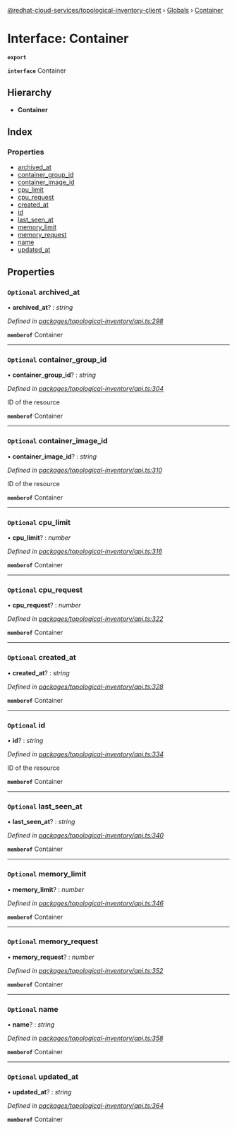 [@redhat-cloud-services/topological-inventory-client](../README.md) › [Globals](../globals.md) › [Container](container.md)

# Interface: Container

**`export`** 

**`interface`** Container

## Hierarchy

* **Container**

## Index

### Properties

* [archived_at](container.md#optional-archived_at)
* [container_group_id](container.md#optional-container_group_id)
* [container_image_id](container.md#optional-container_image_id)
* [cpu_limit](container.md#optional-cpu_limit)
* [cpu_request](container.md#optional-cpu_request)
* [created_at](container.md#optional-created_at)
* [id](container.md#optional-id)
* [last_seen_at](container.md#optional-last_seen_at)
* [memory_limit](container.md#optional-memory_limit)
* [memory_request](container.md#optional-memory_request)
* [name](container.md#optional-name)
* [updated_at](container.md#optional-updated_at)

## Properties

### `Optional` archived_at

• **archived_at**? : *string*

*Defined in [packages/topological-inventory/api.ts:298](https://github.com/leSamo/javascript-clients/blob/master/packages/topological-inventory/api.ts#L298)*

**`memberof`** Container

___

### `Optional` container_group_id

• **container_group_id**? : *string*

*Defined in [packages/topological-inventory/api.ts:304](https://github.com/leSamo/javascript-clients/blob/master/packages/topological-inventory/api.ts#L304)*

ID of the resource

**`memberof`** Container

___

### `Optional` container_image_id

• **container_image_id**? : *string*

*Defined in [packages/topological-inventory/api.ts:310](https://github.com/leSamo/javascript-clients/blob/master/packages/topological-inventory/api.ts#L310)*

ID of the resource

**`memberof`** Container

___

### `Optional` cpu_limit

• **cpu_limit**? : *number*

*Defined in [packages/topological-inventory/api.ts:316](https://github.com/leSamo/javascript-clients/blob/master/packages/topological-inventory/api.ts#L316)*

**`memberof`** Container

___

### `Optional` cpu_request

• **cpu_request**? : *number*

*Defined in [packages/topological-inventory/api.ts:322](https://github.com/leSamo/javascript-clients/blob/master/packages/topological-inventory/api.ts#L322)*

**`memberof`** Container

___

### `Optional` created_at

• **created_at**? : *string*

*Defined in [packages/topological-inventory/api.ts:328](https://github.com/leSamo/javascript-clients/blob/master/packages/topological-inventory/api.ts#L328)*

**`memberof`** Container

___

### `Optional` id

• **id**? : *string*

*Defined in [packages/topological-inventory/api.ts:334](https://github.com/leSamo/javascript-clients/blob/master/packages/topological-inventory/api.ts#L334)*

ID of the resource

**`memberof`** Container

___

### `Optional` last_seen_at

• **last_seen_at**? : *string*

*Defined in [packages/topological-inventory/api.ts:340](https://github.com/leSamo/javascript-clients/blob/master/packages/topological-inventory/api.ts#L340)*

**`memberof`** Container

___

### `Optional` memory_limit

• **memory_limit**? : *number*

*Defined in [packages/topological-inventory/api.ts:346](https://github.com/leSamo/javascript-clients/blob/master/packages/topological-inventory/api.ts#L346)*

**`memberof`** Container

___

### `Optional` memory_request

• **memory_request**? : *number*

*Defined in [packages/topological-inventory/api.ts:352](https://github.com/leSamo/javascript-clients/blob/master/packages/topological-inventory/api.ts#L352)*

**`memberof`** Container

___

### `Optional` name

• **name**? : *string*

*Defined in [packages/topological-inventory/api.ts:358](https://github.com/leSamo/javascript-clients/blob/master/packages/topological-inventory/api.ts#L358)*

**`memberof`** Container

___

### `Optional` updated_at

• **updated_at**? : *string*

*Defined in [packages/topological-inventory/api.ts:364](https://github.com/leSamo/javascript-clients/blob/master/packages/topological-inventory/api.ts#L364)*

**`memberof`** Container
